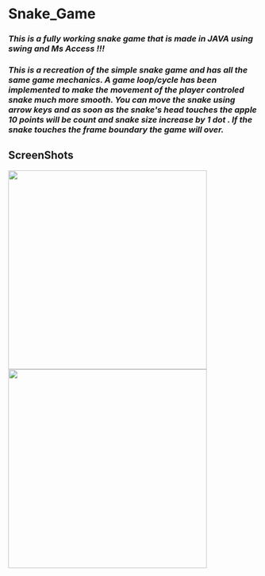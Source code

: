 
# Snake_Game
### *This is a fully working snake game that is made in JAVA using swing and Ms Access !!!* 
### *This is a recreation of the simple snake game and has all the same game mechanics. A game loop/cycle has been implemented to make the movement of the player controled snake much more smooth. You can move the snake using arrow keys and as soon as the snake's head touches the apple 10 points will be count and snake size increase by 1 dot . If the snake touches the frame boundary the game will over.*

## ScreenShots

<img src="https://user-images.githubusercontent.com/97826387/167261610-5f0a41c9-3459-4a9e-98f5-aa4d009e3ecd.png" width="400" height="400" /> <img src="https://user-images.githubusercontent.com/97826387/167261308-9af0b9ed-856e-4dab-ae34-4d73344ff484.png" width="400" height="400" />
